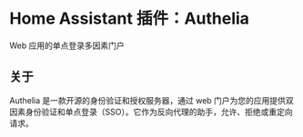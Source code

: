 # Home Assistant 插件：Authelia

Web 应用的单点登录多因素门户

## 关于

Authelia 是一款开源的身份验证和授权服务器，通过 web 门户为您的应用提供双因素身份验证和单点登录（SSO）。它作为反向代理的助手，允许、拒绝或重定向请求。